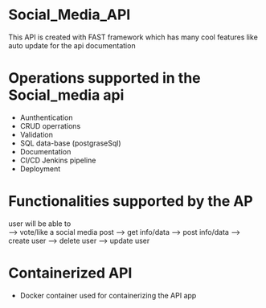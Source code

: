 # Social_Media_API

This API is created with FAST framework which has many cool features like auto update for the api documentation 

# Operations supported in the Social_media api  
- Aunthentication
- CRUD operrations 
- Validation
- SQL data-base (postgraseSql) 
- Documentation
- CI/CD Jenkins pipeline
- Deployment

# Functionalities supported by the AP
user will be able to  
--> vote/like a social media post
--> get info/data 
--> post info/data 
--> create user
--> delete user
--> update user
 
# Containerized API
 -  Docker container used for containerizing the API app
